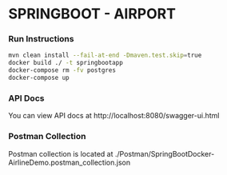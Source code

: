 # SPRINGBOOT - AIRPORT

### Run Instructions

```bash
mvn clean install --fail-at-end -Dmaven.test.skip=true
docker build ./ -t springbootapp
docker-compose rm -fv postgres
docker-compose up
```

### API Docs

You can view API docs at http://localhost:8080/swagger-ui.html

### Postman Collection

Postman collection is located at ./Postman/SpringBootDocker-AirlineDemo.postman_collection.json